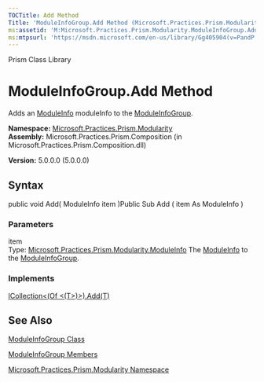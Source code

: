 ```yaml
---
TOCTitle: Add Method
Title: 'ModuleInfoGroup.Add Method (Microsoft.Practices.Prism.Modularity)'
ms:assetid: 'M:Microsoft.Practices.Prism.Modularity.ModuleInfoGroup.Add(Microsoft.Practices.Prism.Modularity.ModuleInfo)'
ms:mtpsurl: 'https://msdn.microsoft.com/en-us/library/Gg405904(v=PandP.50)'
---
```


Prism Class Library

ModuleInfoGroup.Add Method
==============================

Adds an [ModuleInfo](https://msdn.microsoft.com/t:microsoft.practices.prism.modularity.moduleinfo) moduleInfo to the [ModuleInfoGroup](https://msdn.microsoft.com/t:microsoft.practices.prism.modularity.moduleinfogroup).

**Namespace:** [Microsoft.Practices.Prism.Modularity](https://msdn.microsoft.com/n:microsoft.practices.prism.modularity)
**Assembly:** Microsoft.Practices.Prism.Composition (in Microsoft.Practices.Prism.Composition.dll)

**Version:** 5.0.0.0 (5.0.0.0)

## Syntax


<span id="syntaxToggle"></span>public void Add( ModuleInfo item )Public Sub Add ( item As ModuleInfo )

### Parameters

item  
Type: [Microsoft.Practices.Prism.Modularity.ModuleInfo](https://msdn.microsoft.com/t:microsoft.practices.prism.modularity.moduleinfo)
The [ModuleInfo](https://msdn.microsoft.com/t:microsoft.practices.prism.modularity.moduleinfo) to the [ModuleInfoGroup](https://msdn.microsoft.com/t:microsoft.practices.prism.modularity.moduleinfogroup).

### Implements

[ICollection&lt;(Of &lt;(T&gt;)&gt;).Add(T)](http://msdn2.microsoft.com/en-us/library/63ywd54z)

See Also
--------


[ModuleInfoGroup Class](https://msdn.microsoft.com/t:microsoft.practices.prism.modularity.moduleinfogroup)

[ModuleInfoGroup Members](https://msdn.microsoft.com/allmembers.t:microsoft.practices.prism.modularity.moduleinfogroup)

[Microsoft.Practices.Prism.Modularity Namespace](https://msdn.microsoft.com/n:microsoft.practices.prism.modularity)
